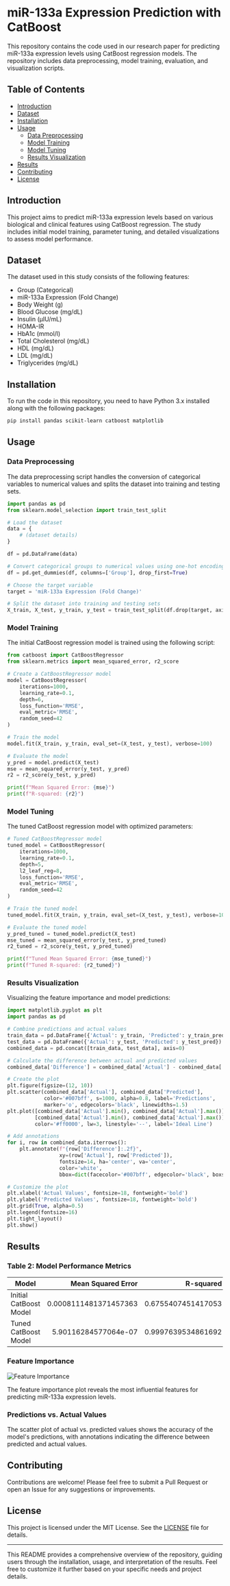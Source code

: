 # miR-133a Expression Prediction with CatBoost

This repository contains the code used in our research paper for predicting miR-133a expression levels using CatBoost regression models. The repository includes data preprocessing, model training, evaluation, and visualization scripts.

## Table of Contents

- [Introduction](#introduction)
- [Dataset](#dataset)
- [Installation](#installation)
- [Usage](#usage)
  - [Data Preprocessing](#data-preprocessing)
  - [Model Training](#model-training)
  - [Model Tuning](#model-tuning)
  - [Results Visualization](#results-visualization)
- [Results](#results)
- [Contributing](#contributing)
- [License](#license)

## Introduction

This project aims to predict miR-133a expression levels based on various biological and clinical features using CatBoost regression. The study includes initial model training, parameter tuning, and detailed visualizations to assess model performance.

## Dataset

The dataset used in this study consists of the following features:

- Group (Categorical)
- miR-133a Expression (Fold Change)
- Body Weight (g)
- Blood Glucose (mg/dL)
- Insulin (µIU/mL)
- HOMA-IR
- HbA1c (mmol/l)
- Total Cholesterol (mg/dL)
- HDL (mg/dL)
- LDL (mg/dL)
- Triglycerides (mg/dL)

## Installation

To run the code in this repository, you need to have Python 3.x installed along with the following packages:

```bash
pip install pandas scikit-learn catboost matplotlib
```

## Usage

### Data Preprocessing

The data preprocessing script handles the conversion of categorical variables to numerical values and splits the dataset into training and testing sets.

```python
import pandas as pd
from sklearn.model_selection import train_test_split

# Load the dataset
data = {
    # (dataset details)
}

df = pd.DataFrame(data)

# Convert categorical groups to numerical values using one-hot encoding
df = pd.get_dummies(df, columns=['Group'], drop_first=True)

# Choose the target variable
target = 'miR-133a Expression (Fold Change)'

# Split the dataset into training and testing sets
X_train, X_test, y_train, y_test = train_test_split(df.drop(target, axis=1), df[target], test_size=0.2, random_state=42)
```

### Model Training

The initial CatBoost regression model is trained using the following script:

```python
from catboost import CatBoostRegressor
from sklearn.metrics import mean_squared_error, r2_score

# Create a CatBoostRegressor model
model = CatBoostRegressor(
    iterations=1000,
    learning_rate=0.1,
    depth=6,
    loss_function='RMSE',
    eval_metric='RMSE',
    random_seed=42
)

# Train the model
model.fit(X_train, y_train, eval_set=(X_test, y_test), verbose=100)

# Evaluate the model
y_pred = model.predict(X_test)
mse = mean_squared_error(y_test, y_pred)
r2 = r2_score(y_test, y_pred)

print(f"Mean Squared Error: {mse}")
print(f"R-squared: {r2}")
```

### Model Tuning

The tuned CatBoost regression model with optimized parameters:

```python
# Tuned CatBoostRegressor model
tuned_model = CatBoostRegressor(
    iterations=1000,
    learning_rate=0.1,
    depth=5,
    l2_leaf_reg=8,
    loss_function='RMSE',
    eval_metric='RMSE',
    random_seed=42
)

# Train the tuned model
tuned_model.fit(X_train, y_train, eval_set=(X_test, y_test), verbose=100)

# Evaluate the tuned model
y_pred_tuned = tuned_model.predict(X_test)
mse_tuned = mean_squared_error(y_test, y_pred_tuned)
r2_tuned = r2_score(y_test, y_pred_tuned)

print(f"Tuned Mean Squared Error: {mse_tuned}")
print(f"Tuned R-squared: {r2_tuned}")
```

### Results Visualization

Visualizing the feature importance and model predictions:

```python
import matplotlib.pyplot as plt
import pandas as pd

# Combine predictions and actual values
train_data = pd.DataFrame({'Actual': y_train, 'Predicted': y_train_pred})
test_data = pd.DataFrame({'Actual': y_test, 'Predicted': y_test_pred})
combined_data = pd.concat([train_data, test_data], axis=0)

# Calculate the difference between actual and predicted values
combined_data['Difference'] = combined_data['Actual'] - combined_data['Predicted']

# Create the plot
plt.figure(figsize=(12, 10))
plt.scatter(combined_data['Actual'], combined_data['Predicted'], 
            color='#007bff', s=1000, alpha=0.8, label='Predictions',
            marker='o', edgecolors='black', linewidths=1.5)
plt.plot([combined_data['Actual'].min(), combined_data['Actual'].max()],
         [combined_data['Actual'].min(), combined_data['Actual'].max()], 
         color='#ff0000', lw=3, linestyle='--', label='Ideal Line')

# Add annotations
for i, row in combined_data.iterrows():
    plt.annotate(f"{row['Difference']:.2f}", 
                 xy=(row['Actual'], row['Predicted']), 
                 fontsize=14, ha='center', va='center',
                 color='white',
                 bbox=dict(facecolor='#007bff', edgecolor='black', boxstyle='circle,pad=0.5'))

# Customize the plot
plt.xlabel('Actual Values', fontsize=18, fontweight='bold')
plt.ylabel('Predicted Values', fontsize=18, fontweight='bold')
plt.grid(True, alpha=0.5)
plt.legend(fontsize=16)
plt.tight_layout()
plt.show()
```

## Results

### Table 2: Model Performance Metrics

| Model | Mean Squared Error | R-squared |
|-------|--------------------:|----------:|
| Initial CatBoost Model | 0.0008111481371457363 | 0.6755407451417053 |
| Tuned CatBoost Model   | 5.90116284577064e-07  | 0.9997639534861692 |

### Feature Importance

![Feature Importance](file-djLizV61RvCh3Y5ReaGsEV2v)

The feature importance plot reveals the most influential features for predicting miR-133a expression levels.

### Predictions vs. Actual Values

The scatter plot of actual vs. predicted values shows the accuracy of the model's predictions, with annotations indicating the difference between predicted and actual values.

## Contributing

Contributions are welcome! Please feel free to submit a Pull Request or open an Issue for any suggestions or improvements.

## License

This project is licensed under the MIT License. See the [LICENSE](LICENSE) file for details.

---

This README provides a comprehensive overview of the repository, guiding users through the installation, usage, and interpretation of the results. Feel free to customize it further based on your specific needs and project details.

